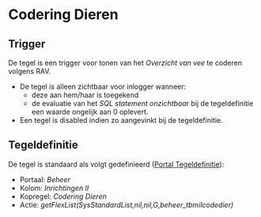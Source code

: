 # Codering Dieren

## Trigger

De tegel is een trigger voor tonen van het *Overzicht van vee* te coderen volgens RAV.

- De tegel is alleen zichtbaar voor inlogger wanneer:
  - deze aan hem/haar is toegekend
  - de evaluatie van het *SQL statement onzichtbaar* bij de tegeldefinitie een waarde ongelijk aan 0 oplevert.
- Een tegel is disabled indien zo aangevinkt bij de tegeldefinitie.

## Tegeldefinitie

De tegel is standaard als volgt gedefinieerd ([Portal Tegeldefinitie](../../../../instellen_inrichten/portaldefinitie/portal_tegel.md)):

- Portaal: *Beheer*
- Kolom: *Inrichtingen II*
- Kopregel: *Codering Dieren*
- Actie: *getFlexList(SysStandardList,nil,nil,G,beheer_tbmilcodedier)*
